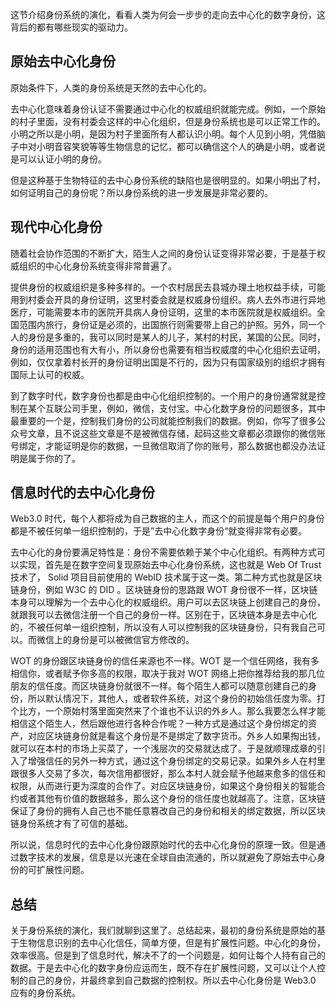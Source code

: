 这节介绍身份系统的演化，看看人类为何会一步步的走向去中心化的数字身份，这背后的都有哪些现实的驱动力。

## 原始去中心化身份

原始条件下，人类的身份系统是天然的去中心化的。

去中心化意味着身份认证不需要通过中心化的权威组织就能完成。例如，一个原始的村子里面，没有村委会这样的中心化组织，但是身份系统也是可以正常工作的。小明之所以是小明，是因为村子里面所有人都认识小明。每个人见到小明，凭借脑子中对小明音容笑貌等等生物信息的记忆，都可以确信这个人的确是小明，或者说是可以认证小明的身份。

但是这种基于生物特征的去中心身份系统的缺陷也是很明显的。如果小明出了村，如何证明自己的身份呢？所以身份系统的进一步发展是非常必要的。

## 现代中心化身份

随着社会协作范围的不断扩大，陌生人之间的身份认证变得非常必要，于是基于权威组织的中心化身份系统变得非常普遍了。

提供身份的权威组织是多种多样的。一个农村居民去县城办理土地权益手续，可能用到村委会开具的身份证明，这里村委会就是权威身份组织。病人去外市进行异地医疗，可能需要本市的医院开具病人身份证明，这里的本市医院就是权威组织。全国范围内旅行，身份证是必须的，出国旅行则需要带上自己的护照。另外，同一个人的身份是多重的，我可以同时是某人的儿子，某村的村民，某国的公民。同时，身份的适用范围也有大有小，所以身份也需要有相当权威度的中心化组织去证明，例如，仅仅拿着村长开的身份证明出国是不行的，因为只有国家级别的组织才拥有国际上认可的权威。

到了数字时代，数字身份也都是由中心化组织控制的。一个用户的身份通常就是控制在某个互联公司手里，例如，微信，支付宝。中心化数字身份的问题很多，其中最重要的一个是，控制我们身份的公司就能控制我们的数据。例如，你写了很多公众号文章，且不说这些文章是不是被微信存储，起码这些文章都必须跟你的微信账号绑定，才能证明是你的数据，一旦微信取消了你的账号，那么数据也都没办法证明是属于你的了。

## 信息时代的去中心化身份

Web3.0 时代，每个人都将成为自己数据的主人，而这个的前提是每个用户的身份都是不被任何单一组织控制的，于是”去中心化数字身份“就变得非常有必要。

去中心化的身份要满足特性是：身份不需要依赖于某个中心化组织。有两种方式可以实现，首先是在数字空间复现原始去中心化身份系统，这也就是 Web Of Trust 技术了， Solid 项目目前使用的 WebID 技术属于这一类。第二种方式也就是区块链身份，例如 W3C 的 DID 。区块链身份的思路跟 WOT 身份很不一样，区块链本身可以理解为一个去中心化的权威组织。用户可以去区块链上创建自己的身份，就跟我可以去微信注册一个自己的身份一样。区别在于，区块链本身是去中心化的，不被任何单一组织控制，所以没有人可以控制我的区块链身份，只有我自己可以。而微信上的身份是可以被微信官方修改的。

WOT 的身份跟区块链身份的信任来源也不一样。WOT 是一个信任网络，我有多相信你，或者赋予你多高的权限，取决于我对 WOT 网络上把你推荐给我的那几位朋友的信任度。而区块链身份就很不一样。每个陌生人都可以随意创建自己的身份，所以默认情况下，其他人，或者软件系统，对这个身份的初始信任度为零。打个比方，一个原始村落里面突然来了个谁也不认识的外乡人。那么我要怎么样才能相信这个陌生人，然后跟他进行各种合作呢？一种方式是通过这个身份绑定的资产，对应区块链身份就是看这个身份是不是绑定了数字货币。外乡人如果掏出钱，就可以在本村的市场上买菜了，一个浅层次的交易就达成了。于是就顺理成章的引入了增强信任的另外一种方式，通过这个身份绑定的交易记录。如果外乡人在村里跟很多人交易了多次，每次信用都很好，那么本村人就会赋予他越来愈多的信任和权限，从而进行更为深度的合作了。对应区块链身份，如果这个身份相关的智能合约或者其他有价值的数据越多，那么这个身份的信任度也就越高了。注意，区块链保证了身份的拥有人自己也不能任意篡改自己的身份和相关的绑定数据，所以区块链身份系统才有了可信的基础。

所以说，信息时代的去中心化身份跟原始时代的去中心化身份的原理一致。但是通过数字技术的发展，信息是以光速在全球自由流通的，所以就避免了原始去中心身份的可扩展性问题。

## 总结

关于身份系统的演化，我们就聊到这里了。总结起来，最初的身份系统是原始的基于生物信息识别的去中心化信任，简单方便，但是有扩展性问题。中心化的身份，效率很高。但是到了信息时代，解决不了的一个问题是，如何让每个人持有自己的数据。于是去中心化的数字身份应运而生，既不存在扩展性问题，又可以让个人控制的自己的身份，并最终拿到自己数据的控制权。所以去中心化身份是 Web3.0 应有的身份系统。
